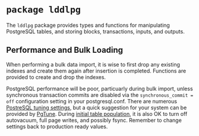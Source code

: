 # `package lddlpg`

The `lddlpg` package provides types and functions for manipulating PostgreSQL tables, and storing blocks, transactions, inputs, and outputs.

## Performance and Bulk Loading

When performing a bulk data import, it is wise to first drop any existing indexes and create them again after insertion is completed.  Functions are provided to create and drop the indexes.

PostgreSQL performance will be poor, particuarly during bulk import, unless synchronous transaction commits are disabled via the `synchronous_commit = off` configuration setting in your postgresql.conf. There are numerous [PostreSQL tuning settings](https://wiki.postgresql.org/wiki/Tuning_Your_PostgreSQL_Server), but a quick suggestion for your system can be provided by [PgTune](http://pgtune.leopard.in.ua/). During [initial table population](https://wiki.postgresql.org/wiki/Bulk_Loading_and_Restores), it is also OK to turn off autovacuum, full page writes, and possibly fsync. Remember to change settings back to production ready values.
